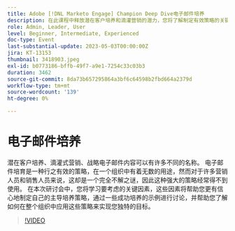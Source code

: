 ```yaml
---
title: Adobe [!DNL Marketo Engage] Champion Deep Dive电子邮件培养
description: 在此课程中释放潜在客户培养和滴灌营销的潜力，您将了解制定有效策略的关键因素，探索成功的示例，并探索如何在您的组织中应用这些技术来实现独特的目标。
role: Admin, Leader, User
level: Beginner, Intermediate, Experienced
doc-type: Event
last-substantial-update: 2023-05-03T00:00:00Z
jira: KT-13153
thumbnail: 3418903.jpeg
exl-id: b0773186-bffb-49f7-a9e1-7254c33c03b3
duration: 3462
source-git-commit: 8da73b657295864a3bf6c64598b2fbd664a2379d
workflow-type: tm+mt
source-wordcount: '139'
ht-degree: 0%

---
```


# 电子邮件培养

潜在客户培养、滴灌式营销、战略电子邮件内容可以有许多不同的名称。 电子邮件培育是一种行之有效的策略，在一个组织中有着无数的用途，然而对于许多营销人员和销售人员来说，这却是一个完全不解之谜，因此这种强大的策略经常得不到使用。 在本次研讨会中，您将学习要考虑的关键因素，这些因素将帮助您更有信心地制定自己的主导培养策略，通过一些成功培养的示例进行讨论，并帮助您了解如何在整个组织中应用这些策略来实现您独特的目标。

>[!VIDEO](https://video.tv.adobe.com/v/3418903/?learn=on)
